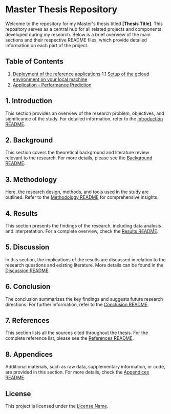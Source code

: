 # Master Thesis Repository

Welcome to the repository for my Master's thesis titled **[Thesis Title]**. This repository serves as a central hub for all related projects and components developed during my research. Below is a brief overview of the main sections and their respective README files, which provide detailed information on each part of the project.

## Table of Contents

1. [Deployment of the reference applications](reference-applications/setup-documentation/custom-docs/)
1.1 [Setup of the gcloud environment on your local machine](reference-applications/setup-documentation/custom-docs/cloud-console-shortcuts)
2. [Application - Performance Prediction](#background)


## 1. Introduction

This section provides an overview of the research problem, objectives, and significance of the study. For detailed information, refer to the [Introduction README](path/to/introduction/README.md).

## 2. Background

This section covers the theoretical background and literature review relevant to the research. For more details, please see the [Background README](path/to/background/README.md).

## 3. Methodology

Here, the research design, methods, and tools used in the study are outlined. Refer to the [Methodology README](path/to/methodology/README.md) for comprehensive insights.

## 4. Results

This section presents the findings of the research, including data analysis and interpretation. For a complete overview, check the [Results README](path/to/results/README.md).

## 5. Discussion

In this section, the implications of the results are discussed in relation to the research questions and existing literature. More details can be found in the [Discussion README](path/to/discussion/README.md).

## 6. Conclusion

The conclusion summarizes the key findings and suggests future research directions. For further information, refer to the [Conclusion README](path/to/conclusion/README.md).

## 7. References

This section lists all the sources cited throughout the thesis. For the complete reference list, please see the [References README](path/to/references/README.md).

## 8. Appendices

Additional materials, such as raw data, supplementary information, or code, are provided in this section. For more details, check the [Appendices README](path/to/appendices/README.md).

## License

This project is licensed under the [License Name](link/to/license).
